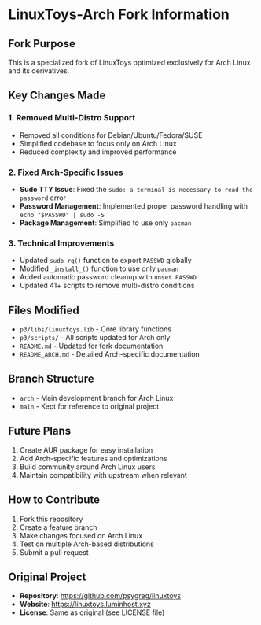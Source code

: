 # LinuxToys-Arch Fork Information

## Fork Purpose
This is a specialized fork of LinuxToys optimized exclusively for Arch Linux and its derivatives.

## Key Changes Made

### 1. Removed Multi-Distro Support
- Removed all conditions for Debian/Ubuntu/Fedora/SUSE
- Simplified codebase to focus only on Arch Linux
- Reduced complexity and improved performance

### 2. Fixed Arch-Specific Issues
- **Sudo TTY Issue**: Fixed the `sudo: a terminal is necessary to read the password` error
- **Password Management**: Implemented proper password handling with `echo "$PASSWD" | sudo -S`
- **Package Management**: Simplified to use only `pacman`

### 3. Technical Improvements
- Updated `sudo_rq()` function to export `PASSWD` globally
- Modified `_install_()` function to use only `pacman`
- Added automatic password cleanup with `unset PASSWD`
- Updated 41+ scripts to remove multi-distro conditions

## Files Modified
- `p3/libs/linuxtoys.lib` - Core library functions
- `p3/scripts/` - All scripts updated for Arch only
- `README.md` - Updated for fork documentation
- `README_ARCH.md` - Detailed Arch-specific documentation

## Branch Structure
- `arch` - Main development branch for Arch Linux
- `main` - Kept for reference to original project

## Future Plans
1. Create AUR package for easy installation
2. Add Arch-specific features and optimizations
3. Build community around Arch Linux users
4. Maintain compatibility with upstream when relevant

## How to Contribute
1. Fork this repository
2. Create a feature branch
3. Make changes focused on Arch Linux
4. Test on multiple Arch-based distributions
5. Submit a pull request

## Original Project
- **Repository**: https://github.com/psygreg/linuxtoys
- **Website**: https://linuxtoys.luminhost.xyz
- **License**: Same as original (see LICENSE file)
